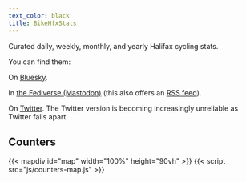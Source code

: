 ```yaml
---
text_color: black
title: BikeHfxStats
---
```


Curated daily, weekly, monthly, and yearly Halifax cycling stats.

You can find them:

On [Bluesky](https://bsky.app/profile/stats.hfx.bike).

In [the Fediverse (Mastodon)](https://mstdn.ca/@BikeHfxStats) (this also offers an [RSS feed](https://mstdn.ca/@BikeHfxStats.rss)).

On [Twitter](https://twitter.com/bikehfxstats). The Twitter version is becoming increasingly unreliable as Twitter falls apart.

## Counters

{{< mapdiv id="map" width="100%" height="90vh" >}}
{{< script src="js/counters-map.js" >}}
